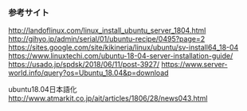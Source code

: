 ﻿### 参考サイト
http://landoflinux.com/linux_install_ubuntu_server_1804.html
http://gihyo.jp/admin/serial/01/ubuntu-recipe/0495?page=2
https://sites.google.com/site/kikineria/linux/ubuntu/sv-install64_18-04
https://www.linuxtechi.com/ubuntu-18-04-server-installation-guide/
https://usado.jp/spdsk/2018/06/11/post-3927/
https://www.server-world.info/query?os=Ubuntu_18.04&p=download

ubuntu18.04日本語化
http://www.atmarkit.co.jp/ait/articles/1806/28/news043.html